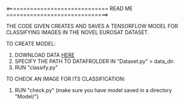 <============================== READ ME ==============================>

THE CODE GIVEN CREATES AND SAVES A TENSORFLOW MODEL FOR CLASSIFYING IMAGES IN THE NOVEL EUROSAT DATASET. 

TO CREATE MODEL:

1. DOWNLOAD DATA [HERE](https://github.com/phelber/EuroSAT)
2. SPECIFY THE PATH TO DATAFROLDER IN "Dataset.py" > data_dir.
3. RUN "classify.py"

TO CHECK AN IMAGE FOR ITS CLASSIFICATION:

1. RUN "check.py" (make sure you have model saved in a directory "Model/")
